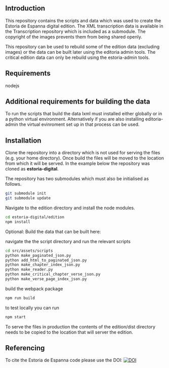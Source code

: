 Introduction
----
This repository contains the scripts and data which was used to create the Estoria de Espanna digital edition. The XML
transcription data is available in the Transcription repository which is included as a submodule. The copyright of the
images prevents them from being shared openly.

This repository can be used to rebuild some of the edition data (excluding images) or the data can be built later using
the editoria admin tools. The critical edition data can only be rebuild using the estoria-admin tools.


Requirements
----
nodejs


Additional requirements for building the data
----
To run the scripts that build the data lxml must installed either globally or in a python virtual environment.
Alternatively if you are also installing editoria-admin the virtual evinroment set up in that process can be used.

Installation
----

Clone the repository into a directory which is not used for serving the files (e.g. your home directory). Once build
the files will be moved to the location from which it will be served. In the example below the repository was cloned as
**estoria-digital**.

The repository has two submodules which must also be initialised as follows.

```bash
git submodule init
git submodule update
```

Navigate to the edition directory and install the node modules.
```bash
cd estoria-digital/edition
npm install
```

Optional: Build the data that can be built here:

navigate the the script directory and run the relevant scripts
```bash
cd src/assets/scripts
python make_paginated_json.py
python add_html_to_paginated_json.py
python make_chapter_index_json.py
python make_reader.py
python make_critical_chapter_verse_json.py
python make_verse_page_index_json.py
```

build the webpack package

```bash
npm run build
```

to test locally you can run

```bash
npm start
```

To serve the files in production the contents of the edition/dist directory needs to be copied to the location that
will server the edition.


Referencing
----
To cite the Estoria de Espanna code please use the DOI:
[![DOI](https://zenodo.org/badge/174379996.svg)](https://zenodo.org/badge/latestdoi/174379996)
